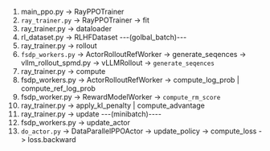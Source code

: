 1. main_ppo.py -> RayPPOTrainer
2. `ray_trainer.py` -> RayPPOTrainer -> fit
3. ray_trainer.py -> dataloader
4. rl_dataset.py -> RLHFDataset
---(golbal_batch)---
5. ray_trainer.py -> rollout
6. `fsdp_workers.py` -> ActorRolloutRefWorker -> generate_seqences -> vllm_rollout_spmd.py -> vLLMRollout -> `generate_seqences`
7. ray_trainer.py -> compute
8. fsdp_workers.py -> ActorRolloutRefWorker -> compute_log_prob | compute_ref_log_prob
9. fsdp_worker.py -> RewardModelWorker -> `compute_rm_score`
10. ray_trainer.py -> apply_kl_penalty | compute_advantage
11. ray_trainer.py -> update
---(minibatch)----
12. fsdp_workers.py -> update_actor 
13. `do_actor.py` -> DataParallelPPOActor -> update_policy -> compute_loss -> loss.backward




## 